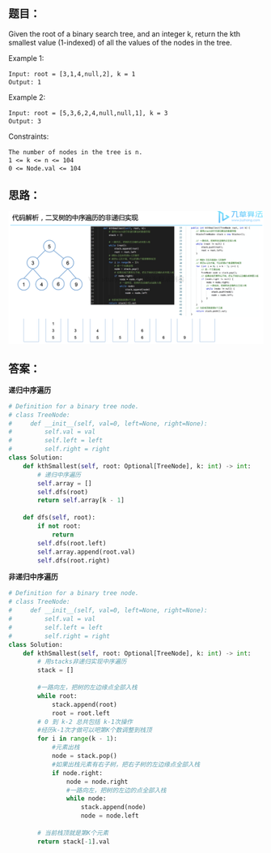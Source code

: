 ## 题目：
Given the root of a binary search tree, and an integer k, return the kth smallest value (1-indexed) of all the values of the nodes in the tree.

Example 1:
```
Input: root = [3,1,4,null,2], k = 1
Output: 1
```
Example 2:
```
Input: root = [5,3,6,2,4,null,null,1], k = 3
Output: 3
```
Constraints:
```
The number of nodes in the tree is n.
1 <= k <= n <= 104
0 <= Node.val <= 104
```
## 思路：
![s](https://github.com/SSRRBB/Leetcode/blob/main/Images/111.png)


## 答案：
**递归中序遍历**
```python
# Definition for a binary tree node.
# class TreeNode:
#     def __init__(self, val=0, left=None, right=None):
#         self.val = val
#         self.left = left
#         self.right = right
class Solution:
    def kthSmallest(self, root: Optional[TreeNode], k: int) -> int:
        # 递归中序遍历
        self.array = []
        self.dfs(root)
        return self.array[k - 1]
    
    def dfs(self, root):
        if not root:
            return
        self.dfs(root.left)
        self.array.append(root.val)
        self.dfs(root.right)

```


**非递归中序遍历**
```python
# Definition for a binary tree node.
# class TreeNode:
#     def __init__(self, val=0, left=None, right=None):
#         self.val = val
#         self.left = left
#         self.right = right
class Solution:
    def kthSmallest(self, root: Optional[TreeNode], k: int) -> int:
        # 用stacks非递归实现中序遍历
        stack = []

        #一路向左，把树的左边缘点全部入栈
        while root:
            stack.append(root)
            root = root.left
        # 0 到 k-2 总共包括 k-1次操作
        #经历k-1次才做可以吧第K个数调整到栈顶
        for i in range(k - 1):
            #元素出栈
            node = stack.pop()
            #如果出栈元素有右子树，把右子树的左边缘点全部入栈
            if node.right:
                node = node.right
                #一路向左，把树的左边的点全部入栈
                while node:
                    stack.append(node)
                    node = node.left

        # 当前栈顶就是第K个元素
        return stack[-1].val
    

```
